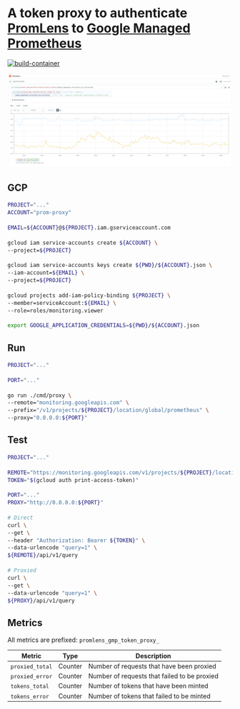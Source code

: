 # A token proxy to authenticate [PromLens](https://promlens.com/) to [Google Managed Prometheus](https://cloud.google.com/stackdriver/docs/managed-prometheus)

[![build-container](https://github.com/DazWilkin/promlens-gmp-token-proxy/actions/workflows/build.yml/badge.svg)](https://github.com/DazWilkin/promlens-gmp-token-proxy/actions/workflows/build.yml)

![Google Compute Engine: Instance CPU Utilization](/images/promlens.compute_googleapis._com.png)

## GCP

```bash
PROJECT="..."
ACCOUNT="prom-proxy"

EMAIL=${ACCOUNT}@${PROJECT}.iam.gserviceaccount.com

gcloud iam service-accounts create ${ACCOUNT} \
--project=${PROJECT}

gcloud iam service-accounts keys create ${PWD}/${ACCOUNT}.json \
--iam-account=${EMAIL} \
--project=${PROJECT}

gcloud projects add-iam-policy-binding ${PROJECT} \
--member=serviceAccount:${EMAIL} \
--role=roles/monitoring.viewer

export GOOGLE_APPLICATION_CREDENTIALS=${PWD}/${ACCOUNT}.json
```

## Run

```bash
PROJECT="..."

PORT="..."

go run ./cmd/proxy \
--remote="monitoring.googleapis.com" \
--prefix="/v1/projects/${PROJECT}/location/global/prometheus" \
--proxy="0.0.0.0:${PORT}"
```

## Test

```bash
PROJECT="..."

REMOTE="https://monitoring.googleapis.com/v1/projects/${PROJECT}/location/global/prometheus"
TOKEN="$(gcloud auth print-access-token)"

PORT="..."
PROXY="http://0.0.0.0:${PORT}"

# Direct
curl \
--get \
--header "Authorization: Bearer ${TOKEN}" \
--data-urlencode "query=1" \
${REMOTE}/api/v1/query

# Proxied
curl \
--get \
--data-urlencode "query=1" \
${PROXY}/api/v1/query
```


## Metrics

All metrics are prefixed: `promlens_gmp_token_proxy_`

|Metric|Type|Description|
|------|----|----------|
|`proxied_total`|Counter|Number of requests that have been proxied|
|`proxied_error`|Counter|Number of requests that failed to be proxied|
|`tokens_total`|Counter|Number of tokens that have been minted|
|`tokens_error`|Counter|Number of tokens that failed to be minted|